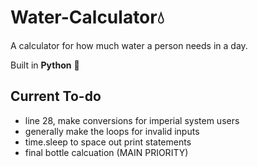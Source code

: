 # Water-Calculator💧
A calculator for how much water a person needs in a day. 

Built in **Python** 🐍

## Current To-do
- line 28, make conversions for imperial system users
- generally make the loops for invalid inputs
- time.sleep to space out print statements
- final bottle calcuation (MAIN PRIORITY)

